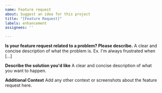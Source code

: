 ```yaml
---
name: Feature request
about: Suggest an idea for this project
title: "[Feature Request]"
labels: enhancement
assignees: ''

---
```


<!-- Failure to use the template will result in an issue's closing. -->
<!-- Fill out as many items as you can and do not remove ## Headers. -->

**Is your feature request related to a problem? Please describe.**
A clear and concise description of what the problem is. Ex. I'm always frustrated when [...]

**Describe the solution you'd like**
A clear and concise description of what you want to happen.

**Additional Context**
Add any other context or screenshots about the feature request here.
